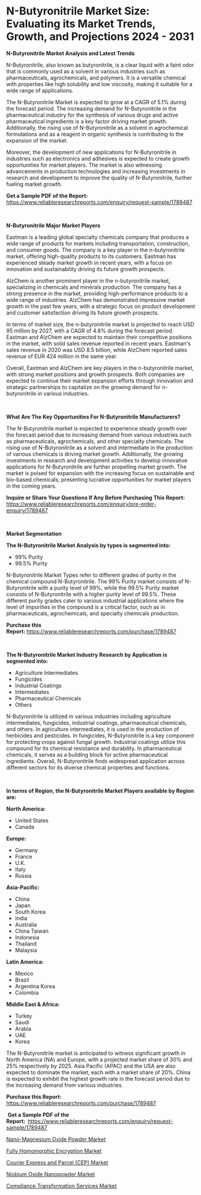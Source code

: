 <p><h1>N-Butyronitrile Market Size: Evaluating its Market Trends, Growth, and Projections 2024 - 2031</h1></p><p><strong>N-Butyronitrile Market Analysis and Latest Trends</strong></p>
<p><p>N-Butyronitrile, also known as butyronitrile, is a clear liquid with a faint odor that is commonly used as a solvent in various industries such as pharmaceuticals, agrochemicals, and polymers. It is a versatile chemical with properties like high solubility and low viscosity, making it suitable for a wide range of applications.</p><p>The N-Butyronitrile Market is expected to grow at a CAGR of 5.1% during the forecast period. The increasing demand for N-Butyronitrile in the pharmaceutical industry for the synthesis of various drugs and active pharmaceutical ingredients is a key factor driving market growth. Additionally, the rising use of N-Butyronitrile as a solvent in agrochemical formulations and as a reagent in organic synthesis is contributing to the expansion of the market.</p><p>Moreover, the development of new applications for N-Butyronitrile in industries such as electronics and adhesives is expected to create growth opportunities for market players. The market is also witnessing advancements in production technologies and increasing investments in research and development to improve the quality of N-Butyronitrile, further fueling market growth.</p></p>
<p><strong>Get a Sample PDF of the Report:&nbsp;</strong> <a href="https://www.reliableresearchreports.com/enquiry/request-sample/1789487">https://www.reliableresearchreports.com/enquiry/request-sample/1789487</a></p>
<p>&nbsp;</p>
<p><strong>N-Butyronitrile Major Market Players</strong></p>
<p><p>Eastman is a leading global specialty chemicals company that produces a wide range of products for markets including transportation, construction, and consumer goods. The company is a key player in the n-butyronitrile market, offering high-quality products to its customers. Eastman has experienced steady market growth in recent years, with a focus on innovation and sustainability driving its future growth prospects.</p><p>AlzChem is another prominent player in the n-butyronitrile market, specializing in chemicals and minerals production. The company has a strong presence in the market, providing high-performance products to a wide range of industries. AlzChem has demonstrated impressive market growth in the past few years, with a strategic focus on product development and customer satisfaction driving its future growth prospects.</p><p>In terms of market size, the n-butyronitrile market is projected to reach USD 95 million by 2027, with a CAGR of 4.8% during the forecast period. Eastman and AlzChem are expected to maintain their competitive positions in the market, with solid sales revenue reported in recent years. Eastman's sales revenue in 2020 was USD 8.5 billion, while AlzChem reported sales revenue of EUR 424 million in the same year.</p><p>Overall, Eastman and AlzChem are key players in the n-butyronitrile market, with strong market positions and growth prospects. Both companies are expected to continue their market expansion efforts through innovation and strategic partnerships to capitalize on the growing demand for n-butyronitrile in various industries.</p></p>
<p>&nbsp;</p>
<p><strong>What Are The Key Opportunities For N-Butyronitrile Manufacturers?</strong></p>
<p><p>The N-Butyronitrile market is expected to experience steady growth over the forecast period due to increasing demand from various industries such as pharmaceuticals, agrochemicals, and other specialty chemicals. The rising use of N-Butyronitrile as a solvent and intermediate in the production of various chemicals is driving market growth. Additionally, the growing investments in research and development activities to develop innovative applications for N-Butyronitrile are further propelling market growth. The market is poised for expansion with the increasing focus on sustainable and bio-based chemicals, presenting lucrative opportunities for market players in the coming years.</p></p>
<p><strong>Inquire or Share Your Questions If Any Before Purchasing This Report:</strong> <a href="https://www.reliableresearchreports.com/enquiry/pre-order-enquiry/1789487">https://www.reliableresearchreports.com/enquiry/pre-order-enquiry/1789487</a></p>
<p>&nbsp;</p>
<p><strong>Market Segmentation</strong></p>
<p><strong>The N-Butyronitrile Market Analysis by types is segmented into:</strong></p>
<p><ul><li>99% Purity</li><li>99.5% Purity</li></ul></p>
<p><p>N-Butyronitrile Market Types refer to different grades of purity in the chemical compound N-Butyronitrile. The 99% Purity market consists of N-Butyronitrile with a purity level of 99%, while the 99.5% Purity market consists of N-Butyronitrile with a higher purity level of 99.5%. These different purity grades cater to various industrial applications where the level of impurities in the compound is a critical factor, such as in pharmaceuticals, agrochemicals, and specialty chemicals production.</p></p>
<p><strong>Purchase this Report:&nbsp;</strong><a href="https://www.reliableresearchreports.com/purchase/1789487">https://www.reliableresearchreports.com/purchase/1789487</a></p>
<p>&nbsp;</p>
<p><strong>The N-Butyronitrile Market Industry Research by Application is segmented into:</strong></p>
<p><ul><li>Agriculture Intermediates</li><li>Fungicides</li><li>Industrial Coatings</li><li>Intermediates</li><li>Pharmaceutical Chemicals</li><li>Others</li></ul></p>
<p><p>N-Butyronitrile is utilized in various industries including agriculture intermediates, fungicides, industrial coatings, pharmaceutical chemicals, and others. In agriculture intermediates, it is used in the production of herbicides and pesticides. In fungicides, N-Butyronitrile is a key component for protecting crops against fungal growth. Industrial coatings utilize this compound for its chemical resistance and durability. In pharmaceutical chemicals, it serves as a building block for active pharmaceutical ingredients. Overall, N-Butyronitrile finds widespread application across different sectors for its diverse chemical properties and functions.</p></p>
<p>&nbsp;</p>
<p><strong>In terms of Region, the N-Butyronitrile Market Players available by Region are:</strong></p>
<p>
    <p> <strong> North America: </strong>
        <ul>
            <li>United States</li>
            <li>Canada</li>
        </ul>
        </p> 
    <p> <strong> Europe: </strong>
        <ul>
            <li>Germany</li>
            <li>France</li>
            <li>U.K.</li>
            <li>Italy</li>
            <li>Russia</li>
        </ul>
        </p> 
    <p> <strong> Asia-Pacific: </strong>
        <ul>
            <li>China</li>
            <li>Japan</li>
            <li>South Korea</li>
            <li>India</li>
            <li>Australia</li>
            <li>China Taiwan</li>
            <li>Indonesia</li>
            <li>Thailand</li>
            <li>Malaysia</li>
        </ul>
        </p> 
    <p> <strong> Latin America: </strong>
        <ul>
            <li>Mexico</li>
            <li>Brazil</li>
            <li>Argentina Korea</li>
            <li>Colombia</li>
        </ul>
        </p> 
    <p> <strong> Middle East & Africa: </strong>
        <ul>
            <li>Turkey</li>
            <li>Saudi</li>
            <li>Arabia</li>
            <li>UAE</li>
            <li>Korea</li>
        </ul>
    </p>
    </p>
<p><p>The N-Butyronitrile market is anticipated to witness significant growth in North America (NA) and Europe, with a projected market share of 30% and 25% respectively by 2025. Asia Pacific (APAC) and the USA are also expected to dominate the market, each with a market share of 20%. China is expected to exhibit the highest growth rate in the forecast period due to the increasing demand from various industries.</p></p>
<p><strong>Purchase this Report: </strong><a href="https://www.reliableresearchreports.com/purchase/1789487">https://www.reliableresearchreports.com/purchase/1789487</a></p>
<p>&nbsp;<strong>Get a Sample PDF of the Report:&nbsp;&nbsp;</strong><a href="https://www.reliableresearchreports.com/enquiry/request-sample/1789487">https://www.reliableresearchreports.com/enquiry/request-sample/1789487</a></p>
<p><strong></strong></p>
<p><p><a href="https://github.com/JameTravis/Market-Research-Report-List-3/blob/main/nano-magnesium-oxide-powder-market.md">Nano-Magnesium Oxide Powder Market</a></p><p><a href="https://medium.com/@dritasmani2022/decoding-fully-homomorphic-encryption-market-metrics-market-share-trends-and-growth-patterns-66c6d333ec83">Fully Homomorphic Encryption Market</a></p><p><a href="https://medium.com/@dritasmani2022/courier-express-and-parcel-cep-market-size-reveals-the-best-marketing-channels-in-global-industry-e2ffdcf4d9fe">Courier Express and Parcel (CEP) Market</a></p><p><a href="https://github.com/vimar16th/Market-Research-Report-List-3/blob/main/niobium-oxide-nanopowder-market.md">Niobium Oxide Nanopowder Market</a></p><p><a href="https://issuu.com/reportprime-2/docs/compliance-transformation-services-market-size-203">Compliance Transformation Services Market</a></p></p>